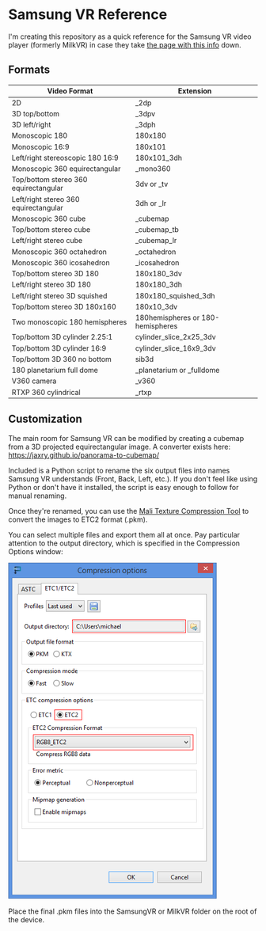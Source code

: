 # Samsung VR Reference

I'm creating this repository as a quick reference for the Samsung VR video player (formerly MilkVR) in case they take [the page with this info](https://samsungvr.com/portal/content/faq_tech_gear_vr) down.

## Formats

| Video Format                          | Extension                         |
|--|--|
| 2D                                    | _2dp                              |
| 3D top/bottom                         | _3dpv                             |
| 3D left/right                         | _3dph                             |
| Monoscopic 180                        | 180x180                           |
| Monoscopic 16:9                       | 180x101                           |
| Left/right stereoscopic 180 16:9      | 180x101_3dh                       |
| Monoscopic 360 equirectangular        | _mono360                          |
| Top/bottom stereo 360 equirectangular | 3dv or _tv                        |
| Left/right stereo 360 equirectangular | 3dh or _lr                        |
| Monoscopic 360 cube                   | _cubemap                          |
| Top/bottom stereo cube                | _cubemap_tb                       |
| Left/right stereo cube                | _cubemap_lr                       |
| Monoscopic 360 octahedron             | _octahedron                       |
| Monoscopic 360 icosahedron            | _icosahedron                      |
| Top/bottom stereo 3D 180              | 180x180_3dv                       |
| Left/right stereo 3D 180              | 180x180_3dh                       |
| Left/right stereo 3D squished         | 180x180_squished_3dh              |
| Top/bottom stereo 3D 180x160          | 180x10_3dv                        |
| Two monoscopic 180 hemispheres        | 180hemispheres or 180-hemispheres |
| Top/bottom 3D cylinder 2.25:1         | cylinder_slice_2x25_3dv           |
| Top/bottom 3D cylinder 16:9           | cylinder_slice_16x9_3dv           |
| Top/bottom 3D 360 no bottom           | sib3d                             |
| 180 planetarium full dome             | _planetarium or _fulldome         |
| V360 camera                           | _v360                             |
| RTXP 360 cylindrical                  | _rtxp                             |

## Customization

The main room for Samsung VR can be modified by creating a cubemap from a 3D projected equirectangular image. A converter exists here: https://jaxry.github.io/panorama-to-cubemap/

Included is a Python script to rename the six output files into names Samsung VR understands (Front, Back, Left, etc.). If you don't feel like using Python or don't have it installed, the script is easy enough to follow for manual renaming.

Once they're renamed, you can use the [Mali Texture Compression Tool](https://developer.arm.com/products/software-development-tools/graphics-development-tools/mali-texture-compression-tool/downloads) to convert the images to ETC2 format (.pkm).

You can select multiple files and export them all at once. Pay particular attention to the output directory, which is specified in the Compression Options window:

![Mali Converter compression options](mali-converter-compression-options.png)

Place the final .pkm files into the SamsungVR or MilkVR folder on the root of the device.